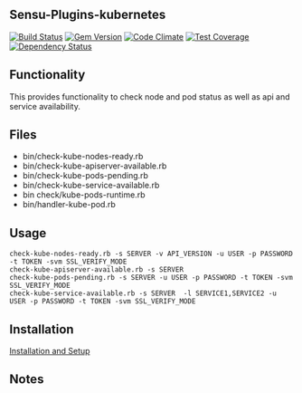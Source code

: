## Sensu-Plugins-kubernetes

[![Build Status](https://travis-ci.org/sensu-plugins/sensu-plugins-kubernetes.svg?branch=master)](https://travis-ci.org/sensu-plugins/sensu-plugins-kubernetes)
[![Gem Version](https://badge.fury.io/rb/sensu-plugins-kubernetes.svg)](http://badge.fury.io/rb/sensu-plugins-kubernetes)
[![Code Climate](https://codeclimate.com/github/sensu-plugins/sensu-plugins-kubernetes/badges/gpa.svg)](https://codeclimate.com/github/sensu-plugins/sensu-plugins-kubernetes)
[![Test Coverage](https://codeclimate.com/github/sensu-plugins/sensu-plugins-kubernetes/badges/coverage.svg)](https://codeclimate.com/github/sensu-plugins/sensu-plugins-kubernetes)
[![Dependency Status](https://gemnasium.com/sensu-plugins/sensu-plugins-kubernetes.svg)](https://gemnasium.com/sensu-plugins/sensu-plugins-kubernetes)

## Functionality
This provides functionality to check node and pod status as well as api and service availability.

## Files
- bin/check-kube-nodes-ready.rb
- bin/check-kube-apiserver-available.rb
- bin/check-kube-pods-pending.rb
- bin/check-kube-service-available.rb
- bin check/kube-pods-runtime.rb
- bin/handler-kube-pod.rb

## Usage
```
check-kube-nodes-ready.rb -s SERVER -v API_VERSION -u USER -p PASSWORD -t TOKEN -svm SSL_VERIFY_MODE
check-kube-apiserver-available.rb -s SERVER
check-kube-pods-pending.rb -s SERVER -u USER -p PASSWORD -t TOKEN -svm SSL_VERIFY_MODE
check-kube-service-available.rb -s SERVER  -l SERVICE1,SERVICE2 -u USER -p PASSWORD -t TOKEN -svm SSL_VERIFY_MODE
```
## Installation

[Installation and Setup](http://sensu-plugins.io/docs/installation_instructions.html)

## Notes
